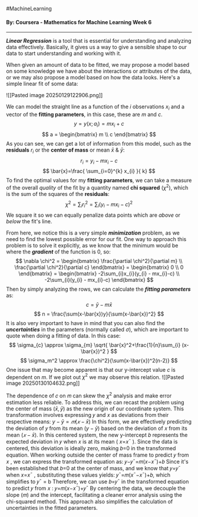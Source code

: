 #MachineLearning 
#### By: Coursera - Mathematics for Machine Learning Week 6
---
***Linear Regression*** is a tool that is essential for understanding and analyzing data effectively. Basically, it gives us a way to give a sensible shape to our data to start understanding and working with it.

When given an amount of data to be fitted, we may propose a model based on some knowledge we have about the interactions or attributes of the data, or we may also propose a model based on how the data looks. Here's a simple linear fit of some data:

![[Pasted image 20250129122906.png]]

We can model the straight line as a function of the $i$ observations $x_i$ and a vector of the **fitting parameters**, in this case, these are $m$ and $c$.
$$
y = y(x;a_{i})=mx_{i}+c
$$
$$
a = \begin{bmatrix} m \\ c \end{bmatrix}
$$
As you can see, we can get a lot of information from this model, such as the **residuals** $r_i$ or the **center of mass** or mean $\bar{x}$ & $\bar{y}$:
$$
r_{i} = y_{i} - mx_{i}-c
$$
$$
\bar{x}=\frac{ \sum_{i=0}^{k} x_{i}  }{ k} 
$$
To find the optimal values for my **fitting parameters**, we can take a measure of the overall *quality* of the fit by a quantity named **chi squared** ($\chi^2$), which is the sum of the squares of the **residuals**:
$$
\chi^2 = \sum_{i} r_{i}^2 = \sum_{i} (y_{i} - mx_{i}-c)^2
$$
We square it so we can equally penalize data points which are *above* or *below* the fit's line.

From here, we notice this is a very simple ***minimization*** problem, as we need to find the lowest possible error for our fit. One way to approach this problem is to solve it explicitly, as we know that the minimum would be where the ***gradient*** of the function is $0$, so:
$$
\nabla \chi^2 = \begin{bmatrix}
\frac{\partial \chi^2}{\partial m} \\
\frac{\partial \chi^2}{\partial c}
\end{bmatrix} = \begin{bmatrix}
0 \\
0
\end{bmatrix} = \begin{bmatrix}
-2\sum_{i}x_{i}(y_{i} - mx_{i}-c) \\
-2\sum_{i}(y_{i} - mx_{i}-c)
\end{bmatrix}
$$
Then by simply analyzing the rows, we can calculate the ***fitting parameters*** as:
$$
c = \bar{y}-m \bar{x}
$$
$$
n = \frac{\sum(x-\bar{x})y}{\sum(x-\bar{x})^2}
$$
It is also very important to have in mind that you can also find the ***uncertainties*** in the parameters (normally called $\sigma$), which are important to quote when doing a fitting of data. In this case:
$$
\sigma_{c} \approx \sigma_{m} \sqrt{ \bar{x}^2+\frac{1}{n}\sum_{i} (x-\bar{x})^2 }
$$
$$
\sigma_m^2 \approx \frac{\chi^2}{\sum(x-\bar{x})^2(n-2)}
$$
One issue that may become apparent is that our y-intercept value $c$ is dependent on $m$. If we plot out $\chi^2$ we may observe this relation.
![[Pasted image 20250130104632.png]]

The dependence of 𝑐 on 𝑚 can skew the $\chi^2$ analysis and make error estimation less reliable. To address this, we can recast the problem using the center of mass $(\bar{x},\bar{y})$ as the new origin of our coordinate system. This transformation involves expressing 𝑦 and 𝑥 as deviations from their respective means: $y-\bar{y}=𝑚(𝑥−\bar{x})$ In this form, we are effectively predicting the deviation of 𝑦 from its mean $(y-\bar{y})$ based on the deviation of 𝑥 from its mean $( 𝑥−\bar{x} )$. In this centered system, the new y-intercept 𝑏 represents the expected deviation in 𝑦 when 𝑥 is at its mean ( 𝑥=𝑥¯ ). Since the data is centered, this deviation is ideally zero, making 𝑏=0 in the transformed equation. When working outside the center of mass frame to predict 𝑦 from 𝑥 , we can express the transformed equation as: 𝑦−𝑦¯=𝑚(𝑥−𝑥¯)+𝑏 Since it's been established that 𝑏=0 at the center of mass, and we know that 𝑦=𝑦¯ when 𝑥=𝑥¯ , substituting these values yields: 𝑦¯=𝑚(𝑥¯−𝑥¯)+𝑏, which simplifies to 𝑦¯ = b Therefore, we can use 𝑏=𝑦¯ in the transformed equation to predict 𝑦 from 𝑥 : 𝑦=𝑚(𝑥−𝑥¯)+𝑦¯ By centering the data, we decouple the slope (𝑚) and the intercept, facilitating a cleaner error analysis using the chi-squared method. This approach also simplifies the calculation of uncertainties in the fitted parameters.